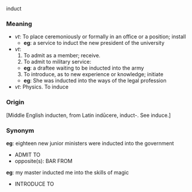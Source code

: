 induct
### Meaning
+ _vt_: To place ceremoniously or formally in an office or a position; install
    + __eg__: a service to induct the new president of the university
+ _vt_:
   1. To admit as a member; receive.
   2. To admit to military service:
    + __eg__: a draftee waiting to be inducted into the army
   3. To introduce, as to new experience or knowledge; initiate
    + __eg__: She was inducted into the ways of the legal profession
+ _vt_: Physics. To induce

### Origin

[Middle English inducten, from Latin indūcere, induct-. See induce.]

### Synonym

__eg__: eighteen new junior ministers were inducted into the government

+ ADMIT TO
+ opposite(s): BAR FROM

__eg__: my master inducted me into the skills of magic

+ INTRODUCE TO


